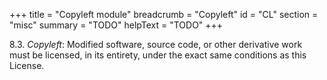 +++
title = "Copyleft module"
breadcrumb = "Copyleft"
id = "CL"
section = "misc"
summary = "TODO"
helpText = "TODO"
+++

8.3. *Copyleft*: Modified software, source code, or other derivative work must be licensed, in its entirety, under the exact same conditions as this License.

